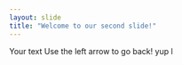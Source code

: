 ```yaml
---
layout: slide
title: "Welcome to our second slide!"
---
```

Your text
Use the left arrow to go back!
yup
l
